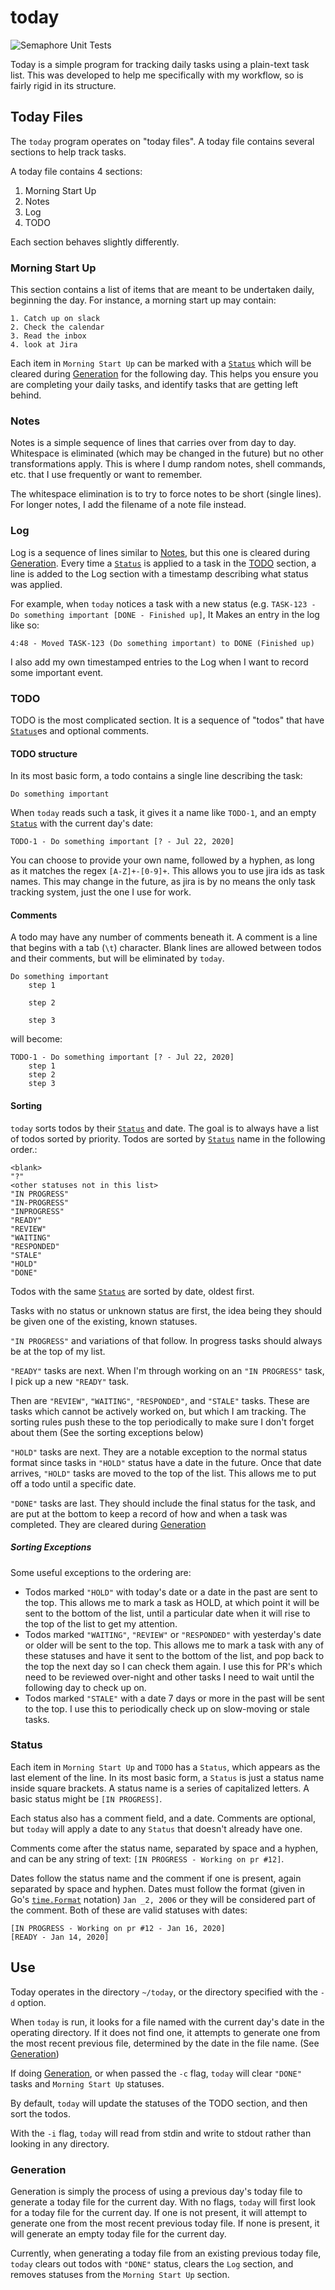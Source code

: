 # today

![Semaphore Unit Tests](https://knusbaum.semaphoreci.com/badges/today.svg)

Today is a simple program for tracking daily tasks using a plain-text task
list. This was developed to help me specifically with my workflow, so is fairly
rigid in its structure.


## Today Files
The `today` program operates on "today files". A today file contains several
sections to help track tasks.

A today file contains 4 sections:
1. Morning Start Up
2. Notes
3. Log
4. TODO

Each section behaves slightly differently. 

### Morning Start Up
This section contains a list of items that are meant to be undertaken daily,
beginning the day. For instance, a morning start up may contain:
```
1. Catch up on slack
2. Check the calendar
3. Read the inbox
4. look at Jira 
```

Each item in `Morning Start Up` can be marked with a [`Status`](#status) which
will be cleared during [Generation](#generation) for the following day. This
helps you ensure you are completing your daily tasks, and identify tasks that
are getting left behind.

### Notes
Notes is a simple sequence of lines that carries over from day to day.
Whitespace is eliminated (which may be changed in the future) but no other
transformations apply. This is where I dump random notes, shell commands, etc.
that I use frequently or want to remember.

The whitespace elimination is to try to force notes to be short (single lines).
For longer notes, I add the filename of a note file instead.

### Log
Log is a sequence of lines similar to [Notes](#notes), but this one is cleared
during [Generation](#generation). Every time a [`Status`](#status) is applied
to a task in the [TODO](#todo) section, a line is added to the Log section with
a timestamp describing what status was applied.

For example, when `today` notices a task with a new status (e.g. `TASK-123 - Do
something important [DONE - Finished up]`, It Makes an entry in the log like
so:
```
4:48 - Moved TASK-123 (Do something important) to DONE (Finished up)
```

I also add my own timestamped entries to the Log when I want to record some
important event.

### TODO
TODO is the most complicated section. It is a sequence of "todos" that have
[`Status`](#status)es and optional comments.


#### TODO structure
In its most basic form, a todo contains a single line describing the task:
```
Do something important
```

When `today` reads such a task, it gives it a name like `TODO-1`, and an empty
[`Status`](#status) with the current day's date:

```
TODO-1 - Do something important [? - Jul 22, 2020]
```

You can choose to provide your own name, followed by a hyphen, as long as it
matches the regex `[A-Z]+-[0-9]+`. This allows you to use jira ids as task
names. This may change in the future, as jira is by no means the only task
tracking system, just the one I use for work.

#### Comments
A todo may have any number of comments beneath it. A comment is a line that
begins with a tab (`\t`) character. Blank lines are allowed between todos and
their comments, but will be eliminated by `today`.
```
Do something important
	step 1

	step 2

	step 3
```
will become:
```
TODO-1 - Do something important [? - Jul 22, 2020]
	step 1
	step 2
	step 3
```

#### Sorting
`today` sorts todos by their [`Status`](#status) and date. The goal is to
always have a list of todos sorted by priority. Todos are sorted by
[`Status`](#status) name in the following order.:

```
<blank>       
"?"
<other statuses not in this list>
"IN PROGRESS"
"IN-PROGRESS"
"INPROGRESS"
"READY"
"REVIEW"
"WAITING"
"RESPONDED"
"STALE"
"HOLD"
"DONE"
```

Todos with the same [`Status`](#status) are sorted by date, oldest first.

Tasks with no status or unknown status are first, the idea being they should be
given one of the existing, known statuses.

`"IN PROGRESS"` and variations of that follow. In progress tasks should always be
at the top of my list.

`"READY"` tasks are next. When I'm through working on an `"IN PROGRESS"` task, I
pick up a new `"READY"` task.

Then are `"REVIEW"`, `"WAITING"`, `"RESPONDED"`, and `"STALE"` tasks. These are
tasks which cannot be actively worked on, but which I am tracking. The sorting
rules push these to the top periodically to make sure I don't forget about them
(See the sorting exceptions below)

`"HOLD"` tasks are next. They are a notable exception to the normal status format
since tasks in `"HOLD"` status have a date in the future. Once that date arrives,
`"HOLD"` tasks are moved to the top of the list. This allows me to put off a todo
until a specific date.

`"DONE"` tasks are last. They should include the final status for the task, and
are put at the bottom to keep a record of how and when a task was completed.
They are cleared during [Generation](#generation)


##### Sorting Exceptions
Some useful exceptions to the ordering are:
* Todos marked `"HOLD"` with today's date or a date in the past are sent to the
  top. This allows me to mark a task as HOLD, at which point it will be sent to
  the bottom of the list, until a particular date when it will rise to the top of
  the list to get my attention.
* Todos marked `"WAITING"`, `"REVIEW"` or `"RESPONDED"` with yesterday's date or
  older will be sent to the top. This allows me to mark a task with any of these
  statuses and have it sent to the bottom of the list, and pop back to the top
  the next day so I can check them again. I use this for PR's which need to be
  reviewed over-night and other tasks I need to wait until the following day to
  check up on.
* Todos marked `"STALE"` with a date 7 days or more in the past will be sent to
  the top. I use this to periodically check up on slow-moving or stale tasks.

### Status
Each item in `Morning Start Up` and `TODO` has a `Status`, which appears as the
last element of the line. In its most basic form, a `Status` is just a status
name inside square brackets. A status name is a series of capitalized letters.
A basic status might be `[IN PROGRESS]`.

Each status also has a comment field, and a date. Comments are optional, but
`today` will apply a date to any `Status` that doesn't already have one.

Comments come after the status name, separated by space and a hyphen, and can
be any string of text: `[IN PROGRESS - Working on pr #12]`.

Dates follow the status name and the comment if one is present, again separated
by space and hyphen. Dates must follow the format (given in Go's
[`time.Format`](https://golang.org/pkg/time/#Time.Format) notation) `Jan _2,
2006` or they will be considered part of the comment. Both of these are valid
statuses with dates:
```
[IN PROGRESS - Working on pr #12 - Jan 16, 2020]
[READY - Jan 14, 2020]
```

## Use 
Today operates in the directory `~/today`, or the directory specified with the
`-d` option.

When `today` is run, it looks for a file named with the current day's date in
the operating directory. If it does not find one, it attempts to generate one
from the most recent previous file, determined by the date in the file name.
(See [Generation](#generation))


If doing [Generation](#generation), or when passed the `-c` flag, `today` will
clear `"DONE"` tasks and `Morning Start Up` statuses.

By default, `today` will update the statuses of the TODO section, and then sort
the todos.

With the `-i` flag, `today` will read from stdin and write to stdout rather
than looking in any directory.



### Generation
Generation is simply the process of using a previous day's today file to
generate a today file for the current day. With no flags, `today` will first
look for a today file for the current day. If one is not present, it will
attempt to generate one from the most recent previous today file. If none is
present, it will generate an empty today file for the current day.

Currently, when generating a today file from an existing previous today file,
`today` clears out todos with `"DONE"` status, clears the `Log` section, and
removes statuses from the `Morning Start Up` section.
